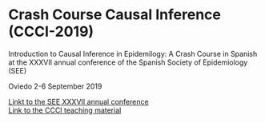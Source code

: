 # Crash Course Causal Inference (CCCI-2019)  
  
Introduction to Causal Inference in Epidemilogy: A Crash Course in Spanish at the XXXVII annual conference of the Spanish Society of Epidemiology (SEE)   

Oviedo 2-6 September 2019  

[Linkt to the SEE XXXVII annual conference](https://www.reunionanualsee.org/index.php?go=pre_congreso)  
[Link to the CCCI teaching material](https://ccci.netlify.com/)   

